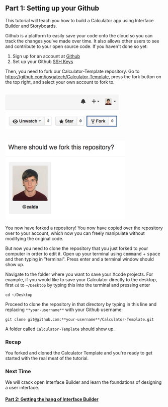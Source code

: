 ## Part 1: Setting up your Github

This tutorial will teach you how to build a Calculator app using Interface Builder and Storyboards.

Github is a platform to easily save your code onto the cloud so you can track the changes you've made over time. It also allows other users to see and contribute to your open source code. If you haven't done so yet:

1. Sign up for an account at [Github](https://www.github.com)
2. Set up your Github [SSH Keys](https://help.github.com/articles/generating-ssh-keys/)

Then, you need to fork our Calculator-Template repository. Go to https://github.com/iosgatech/Calculator-Template, press the fork button on the top right, and select your own account to fork to.

</br>
<img src="screenshot1.png" style="height: 110px">
</br></br></br>
<img src="screenshot2.png" style="height: 250px">
</br>

You now have forked a repository! You now have copied over the repository over to your account, which now you can freely manipulate without modifying the original code.

But now you need to clone the repository that you just forked to your computer in order to edit it. Open up your terminal using <kbd>command</kbd> + <kbd>space</kbd> and then  typing in "terminal". Press enter and a terminal window should show up.

Navigate to the folder where you want to save your Xcode projects. For example, if you would like to save your Calculator directly to the desktop, first `cd` to `~/Desktop` by typing this into the terminal and pressing enter

```
cd ~/Desktop
```

Proceed to clone the repository in that directory by typing in this line and replacing `**your-username**` with your Github username:

```
git clone git@github.com:**your-username**/Calculator-Template.git
```

A folder called `Calculator-Template` should show up.

### Recap

You forked and cloned the Calculator Template and you're ready to get started with the real meat of the tutorial.

### Next Time

We will crack open Interface Builder and learn the foundations of designing a user interface.

#### [Part 2: Getting the hang of Interface Builder](../P2/part2.md)
